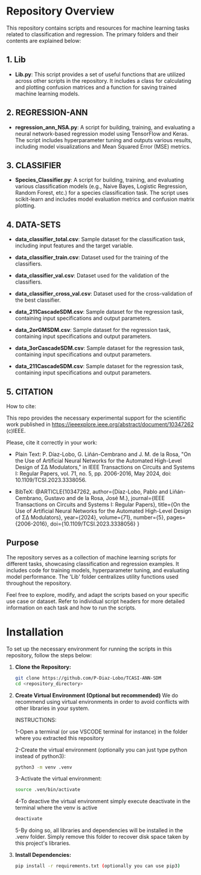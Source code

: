 # Repository Overview

This repository contains scripts and resources for machine learning tasks related to classification and regression. The primary folders and their contents are explained below:

## 1. Lib
   - **Lib.py**: This script provides a set of useful functions that are utilized across other scripts in the repository. It includes a class for calculating and plotting confusion matrices and a function for saving trained machine learning models.

## 2. REGRESSION-ANN
   - **regression_ann_NSA.py**: A script for building, training, and evaluating a neural network-based regression model using TensorFlow and Keras. The script includes hyperparameter tuning and outputs various results, including model visualizations and Mean Squared Error (MSE) metrics.

## 3. CLASSIFIER
   - **Species_Classifier.py**: A script for building, training, and evaluating various classification models (e.g., Naive Bayes, Logistic Regression, Random Forest, etc.) for a species classification task. The script uses scikit-learn and includes model evaluation metrics and confusion matrix plotting.

## 4. DATA-SETS
   - **data_classifier_total.csv**: Sample dataset for the classification task, including input features and the target variable.

   - **data_classifier_train.csv**: Dataset used for the training of the classifiers.

   - **data_classifier_val.csv**: Dataset used for the validation of the classifiers.

   - **data_classifier_cross_val.csv**: Dataset used for the cross-validation of the best classifier.

   - **data_211CascadeSDM.csv**: Sample dataset for the regression task, containing input specifications and output parameters.

   - **data_2orGMSDM.csv**: Sample dataset for the regression task, containing input specifications and output parameters.

   - **data_3orCascadeSDM.csv**: Sample dataset for the regression task, containing input specifications and output parameters.

   - **data_211CascadeSDM.csv**: Sample dataset for the regression task, containing input specifications and output parameters.

## 5. CITATION
 How to cite:
   
   This repo provides the necessary experimental support for the scientific work published in https://ieeexplore.ieee.org/abstract/document/10347262  (c)IEEE.

   Please, cite it correctly in your work:
   - Plain Text: P. Díaz-Lobo, G. Liñán-Cembrano and J. M. de la Rosa, "On the Use of Artificial Neural Networks for the Automated High-Level Design of ΣΔ Modulators," in IEEE Transactions on Circuits and Systems I: Regular Papers, vol. 71, no. 5, pp. 2006-2016, May 2024, doi: 10.1109/TCSI.2023.3338056.

   - BibTeX: @ARTICLE{10347262,
              author={Díaz-Lobo, Pablo and Liñán-Cembrano, Gustavo and de la Rosa, José M.},
              journal={IEEE Transactions on Circuits and Systems I: Regular Papers}, 
              title={On the Use of Artificial Neural Networks for the Automated High-Level Design of ΣΔ Modulators}, 
              year={2024},
              volume={71},
              number={5},
              pages={2006-2016},
              doi={10.1109/TCSI.2023.3338056}
              }

## Purpose
The repository serves as a collection of machine learning scripts for different tasks, showcasing classification and regression examples. It includes code for training models, hyperparameter tuning, and evaluating model performance. The 'Lib' folder centralizes utility functions used throughout the repository.

Feel free to explore, modify, and adapt the scripts based on your specific use case or dataset. Refer to individual script headers for more detailed information on each task and how to run the scripts.

# Installation

To set up the necessary environment for running the scripts in this repository, follow the steps below:

1. **Clone the Repository:**
   ```bash
   git clone https://github.com/P-Diaz-Lobo/TCASI-ANN-SDM
   cd <repository_directory>

2. **Create Virtual Environment (Optional but recommended)**
   We do recommend using virtual environments in order to avoid conflicts with other libraries in your system. 

   INSTRUCTIONS:
   
   1-Open a terminal (or use VSCODE terminal for instance) in the folder where you extracted this repository
   
   2-Create the virtual environment (optionally you can just type python instead of python3):
   ```bash
   python3 -m venv .venv 
   ```
   
   3-Activate the virtual environment:
   ```bash
   source .ven/bin/activate
   ```
   4-To deactive the virtual environment simply execute deactivate in the terminal where the venv is active
   ```bash
   deactivate
   ```
   5-By doing so, all libraries and dependencies will be installed in the .venv folder. Simply remove this folder to recover disk space taken by this project's libraries.
   
   
4. **Install Dependencies:**
    ```bash
    pip install -r requirements.txt (optionally you can use pip3)






